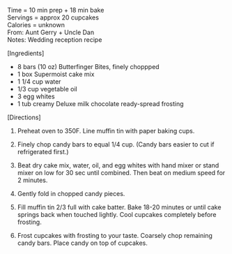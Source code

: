 Time = 10 min prep + 18 min bake\
Servings = approx 20 cupcakes\
Calories = unknown\
From: Aunt Gerry + Uncle Dan\
Notes: Wedding reception recipe

[Ingredients]

-  8 bars (10 oz) Butterfinger Bites, finely choppped
-  1 box Supermoist cake mix
-  1 1/4 cup water
-  1/3 cup vegetable oil
-  3 egg whites
-  1 tub creamy Deluxe milk chocolate ready-spread frosting

[Directions]

1.  Preheat oven to 350F. Line muffin tin with paper baking cups. 

2.  Finely chop candy bars to equal 1/4 cup. (Candy bars easier to cut if refrigerated first.)

3.  Beat dry cake mix, water, oil, and egg whites with hand mixer or stand mixer on low for 30 sec until combined. Then beat on medium speed for 2 minutes. 

4.  Gently fold in chopped candy pieces. 

5.  Fill muffin tin 2/3 full with cake batter. Bake 18-20 minutes or until cake springs back when touched lightly. Cool cupcakes completely before frosting. 

6.  Frost cupcakes with frosting to your taste. Coarsely chop remaining candy bars. Place candy on top of cupcakes. 